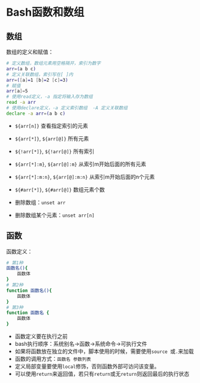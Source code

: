 # Bash函数和数组

## 数组

数组的定义和赋值：

``` Bash
# 定义数组，数组元素用空格隔开，索引为数字
arr=(a b c)
# 定义关联数组，索引写在[ ]内
arr=([a]=1 [b]=2 [c]=3)
# 赋值
arr[a]=5
# 使用read定义，-a 指定将输入存为数组
read -a arr
# 使用declare定义，-a 定义索引数组  -A 定义关联数组
declare -a arr=(a b c)
```

- `${arr[n]}` 查看指定索引的元素
- `${arr[*]}`, `${arr[@]}` 所有元素
- `${!arr[*]}`, `${!arr[@]}` 所有索引
- `${arr[*]:m}`, `${arr[@]:m}` 从索引m开始后面的所有元素
- `${arr[*]:m:n}`, `${arr[@]:m:n}` 从索引m开始后面的n个元素
- `${#arr[*]}`, `${#arr[@]}` 数组元素个数

- 删除数组：`unset arr`
- 删除数组某个元素：`unset arr[n]`

## 函数

函数定义：

``` Bash
# 第1种
函数名(){
    函数体
}
# 第2种
function 函数名(){
    函数体
}
# 第3种
function 函数名 {
    函数体
}
```

- 函数定义要在执行之前
- bash执行顺序：系统别名->函数->系统命令->可执行文件
- 如果将函数放在独立的文件中，脚本使用的时候，需要使用`source `或`.`来加载
- 函数的调用方式：`函数名 参数列表`
- 定义局部变量要使用`local`修饰，否则函数外部可访问该变量。
- 可以使用`return`来返回值，若只有`return`或无`return`则返回最后的执行状态


